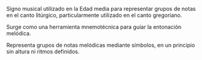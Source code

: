 Signo musical utilizado en la Edad media para representar grupos de notas en el canto litúrgico, particularmente utilizado en el canto gregoriano.

Surge como una herramienta mnemotécnica para guiar la entonación melódica.  

Representa grupos de notas melódicas mediante símbolos, en un principio sin altura ni ritmos definidos.  




